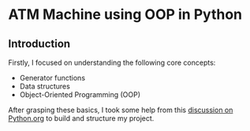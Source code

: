# ATM Machine using OOP in Python

## Introduction

Firstly, I focused on understanding the following core concepts:

- Generator functions
- Data structures
- Object-Oriented Programming (OOP)

After grasping these basics, I took some help from this [discussion on Python.org](https://discuss.python.org/t/basic-atm-machine-deposits-withdrawals-using-oop/14150) to build and structure my project.


